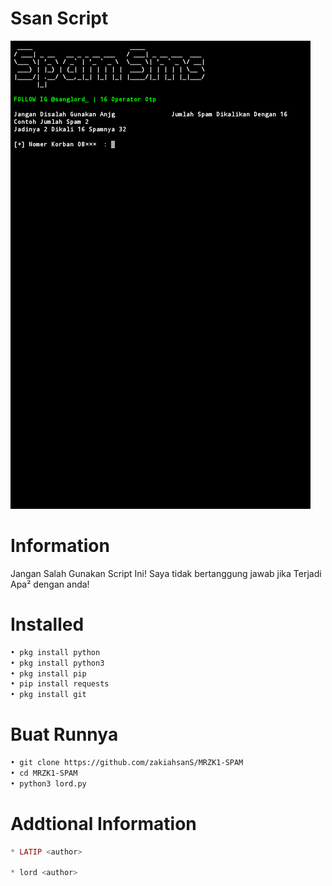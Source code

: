 # Ssan Script
<img src="lord.jpg" alt="Ssan Cok">

# Information
Jangan Salah Gunakan Script Ini!
Saya tidak bertanggung jawab jika
Terjadi Apa² dengan anda!
# Installed
```BASH
• pkg install python
• pkg install python3
• pkg install pip
• pip install requests
• pkg install git
```
# Buat Runnya
```BASH
• git clone https://github.com/zakiahsanS/MRZK1-SPAM
• cd MRZK1-SPAM
• python3 lord.py
```
# Addtional Information
```PHP
* LATIP <author>

* lord <author>
